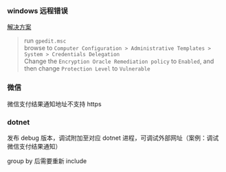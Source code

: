 ### windows 远程错误

[解决方案](https://support.microsoft.com/en-hk/help/4295591/credssp-encryption-oracle-remediation-error-when-to-rdp-to-azure-vm)
>   run `gpedit.msc`    
>   browse to `Computer Configuration > Administrative Templates > System > Credentials Delegation`     
>   Change the `Encryption Oracle Remediation policy` to `Enabled`, and then change `Protection Level` to `Vulnerable`


### 微信
微信支付结果通知地址不支持 https


### dotnet
发布 debug 版本，调试附加至对应 dotnet 进程，可调试外部网址（案例：调试微信支付结果通知）       

group by 后需要重新 include

